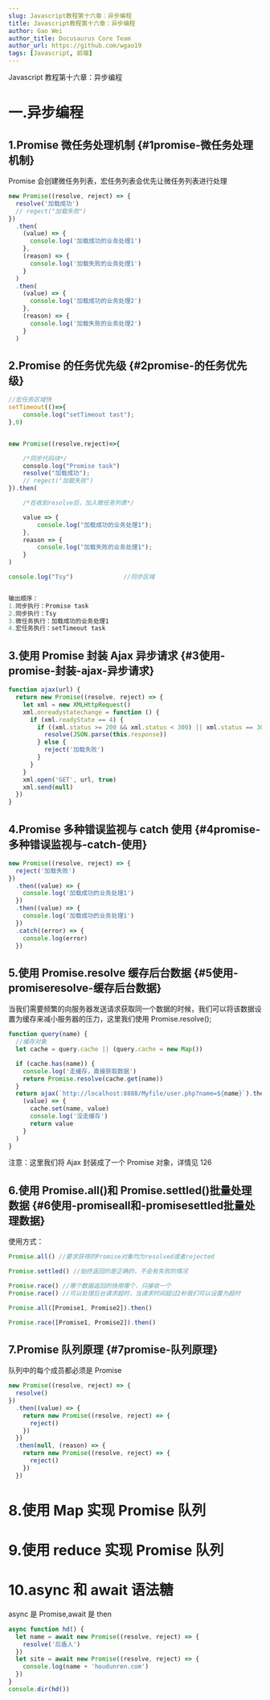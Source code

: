 ```yaml
---
slug: Javascript教程第十六章：异步编程
title: Javascript教程第十六章：异步编程
author: Gao Wei
author_title: Docusaurus Core Team
author_url: https://github.com/wgao19
tags: [Javascript, 前端]
---
```


Javascript 教程第十六章：异步编程

<!--truncate-->

# 一.异步编程

## 1.Promise 微任务处理机制 {#1promise-微任务处理机制}

Promise 会创建微任务列表，宏任务列表会优先让微任务列表进行处理

```js
new Promise((resolve, reject) => {
  resolve('加载成功')
  // regect("加载失败")
})
  .then(
    (value) => {
      console.log('加载成功的业务处理1')
    },
    (reason) => {
      console.log('加载失败的业务处理1')
    }
  )
  .then(
    (value) => {
      console.log('加载成功的业务处理2')
    },
    (reason) => {
      console.log('加载失败的业务处理2')
    }
  )
```

## 2.Promise 的任务优先级 {#2promise-的任务优先级}

```js
//宏任务区域快
setTimeout(()=>{
    console.log("setTimeout tast");
},0)


new Promise((resolve,reject)=>{

    /*同步代码块*/
    consolo.log("Promise task")
    resolve("加载成功");
    // regect("加载失败")
}).then(

    /*在收到resolve后，加入微任务列表*/

    value => {
        console.log("加载成功的业务处理1");
    },
    reason => {
        console.log("加载失败的业务处理1");
    }
)

console.log("Tsy")              //同步区域


输出顺序：
1.同步执行：Promise task
2.同步执行：Tsy
3.微任务执行：加载成功的业务处理1
4.宏任务执行：setTimeout task
```

## 3.使用 Promise 封装 Ajax 异步请求 {#3使用-promise-封装-ajax-异步请求}

```js
function ajax(url) {
  return new Promise((resolve, reject) => {
    let xml = new XMLHttpRequest()
    xml.onreadystatechange = function () {
      if (xml.readyState == 4) {
        if ((xml.status >= 200 && xml.status < 300) || xml.status == 304) {
          resolve(JSON.parse(this.response))
        } else {
          reject('加载失败')
        }
      }
    }
    xml.open('GET', url, true)
    xml.send(null)
  })
}
```

## 4.Promise 多种错误监视与 catch 使用 {#4promise-多种错误监视与-catch-使用}

```js
new Promise((resolve, reject) => {
  reject('加载失败')
})
  .then((value) => {
    console.log('加载成功的业务处理1')
  })
  .then((value) => {
    console.log('加载成功的业务处理1')
  })
  .catch((error) => {
    console.log(error)
  })
```

## 5.使用 Promise.resolve 缓存后台数据 {#5使用-promiseresolve-缓存后台数据}

当我们需要频繁的向服务器发送请求获取同一个数据的时候，我们可以将该数据设置为缓存来减小服务器的压力，这里我们使用 Promise.resolve();

```js
function query(name) {
  //缓存对象
  let cache = query.cache || (query.cache = new Map())

  if (cache.has(name)) {
    console.log('走缓存，直接获取数据')
    return Promise.resolve(cache.get(name))
  }
  return ajax(`http://localhost:8888/Myfile/user.php?name=${name}`).then(
    (value) => {
      cache.set(name, value)
      console.log('没走缓存')
      return value
    }
  )
}
```

注意：这里我们将 Ajax 封装成了一个 Promise 对象，详情见 126

## 6.使用 Promise.all()和 Promise.settled()批量处理数据 {#6使用-promiseall和-promisesettled批量处理数据}

使用方式：

```js
Promise.all() //要求获得的Promise对象均为resolved或者rejected

Promise.settled() //始终返回的是正确的，不会有失败的情况

Promise.race() //哪个数据返回的快用哪个，只接收一个
Promise.race() //可以处理后台请求超时，当请求时间超过2秒我们可以设置为超时

Promise.all([Promise1, Promise2]).then()

Promise.race([Promise1, Promise2]).then()
```

## 7.Promise 队列原理 {#7promise-队列原理}

队列中的每个成员都必须是 Promise

```js
new Promise((resolve, reject) => {
  resolve()
})
  .then((value) => {
    return new Promise((resolve, reject) => {
      reject()
    })
  })
  .then(null, (reason) => {
    return new Promise((resolve, reject) => {
      reject()
    })
  })
```

# 8.使用 Map 实现 Promise 队列

# 9.使用 reduce 实现 Promise 队列

# 10.async 和 await 语法糖

async 是 Promise,await 是 then

```js
async function hd() {
  let name = await new Promise((resolve, reject) => {
    resolve('后盾人')
  })
  let site = await new Promise((resolve, reject) => {
    console.log(name + 'houdunren.com')
  })
}
console.dir(hd())
```

